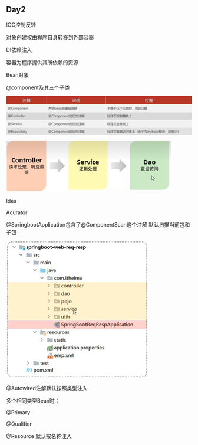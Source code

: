 ## Day2

IOC控制反转

对象创建权由程序自身转移到外部容器

DI依赖注入

容器为程序提供其所依赖的资源

Bean对象

@component及其三个子类

![component注解对象三个子类](img/component注解对象三个子类.jpg)

<img src="img/三层架构.jpg" alt="三层架构" style="zoom:50%;" />

Idea

Acurator

@SpringbootApplication包含了@ComponentScan这个注解 默认扫描当前包和子包

<img src="img/Spring目录结构.jpg" alt="Spring目录结构" style="zoom:50%;" />

@Autowired注解默认按照类型注入

多个相同类型Bean时：

@Primary

@Qualifier

@Resource 默认按名称注入